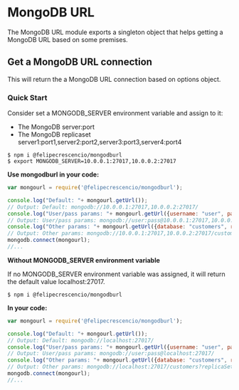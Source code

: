 # MongoDB URL
The MongoDB URL module exports a singleton object that helps getting  a MongoDB URL based on some premises.

## Get a MongoDB URL connection
This will return the a MongoDB URL connection based on options object.

### Quick Start
Consider set a MONGODB_SERVER environment variable and assign to it:
- The MongoDB server:port
- The MongoDB replicaset server1:port1,server2:port2,server3:port3,server4:port4

```shell
$ npm i @felipecrescencio/mongodburl
$ export MONGODB_SERVER=10.0.0.1:27017,10.0.0.2:27017
```

**Use mongodburl in your code:**
```js
var mongourl = require('@felipecrescencio/mongodburl');

console.log("Default: "+ mongourl.getUrl());
// Output: Default: mongodb://10.0.0.1:27017,10.0.0.2:27017/
console.log("User/pass params: "+ mongourl.getUrl({username: "user", password: "pass"}));
// Output: User/pass params: mongodb://user:pass@10.0.0.1:27017,10.0.0.2:27017/
console.log("Other params: "+ mongourl.getUrl({database: "customers", replicaset: "rs46", socketTimeoutMS: 600000}));
// Output: Other params: mongodb://10.0.0.1:27017,10.0.0.2:27017/customers?replicaSet=rs46&socketTimeoutMS=600000
mongodb.connect(mongourl);
//...
```

**Without MONGODB_SERVER environment variable**

If no MONGODB_SERVER environment variable was assigned, it will return the default value localhost:27017.

```shell
$ npm i @felipecrescencio/mongodburl
```

**In your code:**
```js
var mongourl = require('@felipecrescencio/mongodburl');

console.log("Default: "+ mongourl.getUrl());
// Output: Default: mongodb://localhost:27017/
console.log("User/pass params: "+ mongourl.getUrl({username: "user", password: "pass"}));
// Output: User/pass params: mongodb://user:pass@localhost:27017/
console.log("Other params: "+ mongourl.getUrl({database: "customers", replicaset: "rs46", socketTimeoutMS: 600000}));
// Output: Other params: mongodb://localhost:27017/customers?replicaSet=rs46&socketTimeoutMS=600000
mongodb.connect(mongourl);
//...
```
